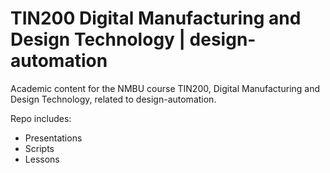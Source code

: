 # TIN200 Digital Manufacturing and Design Technology | design-automation

Academic content for the NMBU course TIN200, Digital Manufacturing and Design Technology, related to design-automation.

Repo includes:

- Presentations
- Scripts
- Lessons
